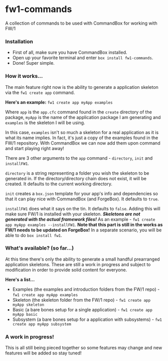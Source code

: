 # fw1-commands
A collection of commands to be used with CommandBox for working with FW/1

### Installation

- First of all, make sure you have CommandBox installed.
- Open up your favorite terminal and enter `box install fw1-commands`.
- Done! Super simple.

### How it works...

The main feature right now is the ability to generate a application skeleton via the `fw1 create app` command.

**Here's an example:** `fw1 create app myApp examples`

Where `app` is the `app.cfc` command found in the `create` directory of the package, `myApp` is the name of the application package I am generating and `examples` is the skeleton I will be using.

In this case, `examples` isn't so much a skeleton for a real application as it is what its name implies. In fact, it's just a copy of the examples found in the FW/1 repository. With CommandBox we can now add them upon command and start playing right away!

There are 3 other arguments to the `app` command - `directory`, `init` and `installFW1`.

`directory` is a string representing a folder you wish the skeleton to be generated in. If the directory/directory chain does not exist, it will be created. It defaults to the current working directory.

`init` creates a `box.json` template for your app's info and dependencies so that it can play nice with CommandBox (and ForgeBox). It defaults to `true`.

`installFW1` does what it says on the tin. It defaults to `false`. Adding this will make sure FW/1 is installed with your skeleton. _**Skeletons are not generated with the actual framework files!**_ As an example - `fw1 create app myApp examples --installFW1`.
**Note that this part is still in the works as FW/1 needs to be updated on ForgeBox!** In a separate scenario, you will be able to do `box install fw1`.

### What's available? (so far...)

At this time there's only the ability to generate a small handful prearranged application skeletons. These are still a work in progress and subject to modification in order to provide solid content for everyone.

**Here's a list...**

- Examples (the examples and introduction folders from the FW/1 repo) - `fw1 create app myApp examples`
- Skeleton (the skeleton folder from the FW/1 repo) - `fw1 create app myApp skeleton`
- Basic (a bare bones setup for a single application) - `fw1 create app myApp basic`
- Subsystem (a bare bones setup for a application with subsystems) - `fw1 create app myApp subsystem`

### A work in progress!

This is all still being pieced together so some features may change and new features will be added so stay tuned!

